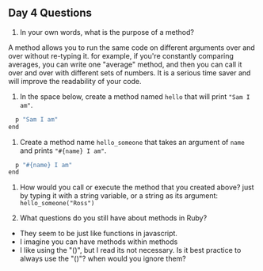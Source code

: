 ## Day 4 Questions

1. In your own words, what is the purpose of a method?

A method allows you to run the same code on different arguments over and over without re-typing it.
for example, if you're constantly comparing averages, you can write one
"average" method, and then you can call it over and over with different sets of numbers.
It is a serious time saver and will improve the readability of your code.


1. In the space below, create a method named `hello` that will print `"Sam I am"`.
```def hello()
  p "Sam I am"
end
```


1. Create a method name `hello_someone` that takes an argument of `name` and prints `"#{name} I am"`.
```def hello_someone(name)
  p "#{name} I am"
end
```

1. How would you call or execute the method that you created above?
just by typing it with a string variable, or a string as its argument:
 `hello_someone("Ross")`

1. What questions do you still have about methods in Ruby?
- They seem to be just like functions in javascript.
- I imagine you can have methods within methods
- I like using the "()", but I read its not necessary. Is it best practice
to always use the "()"? when would you ignore them?
